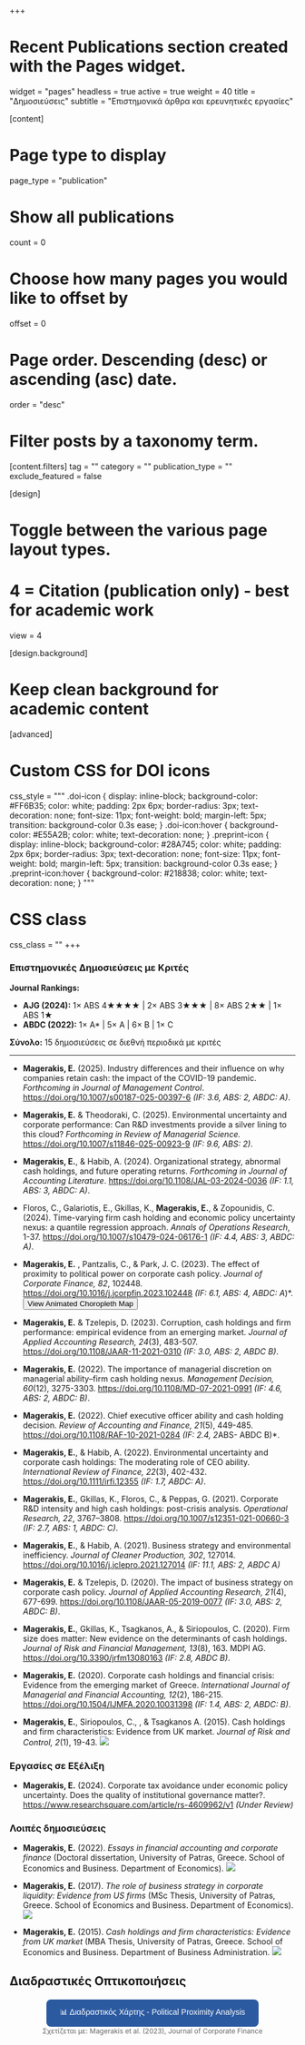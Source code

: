 +++
# Recent Publications section created with the Pages widget.
widget = "pages"
headless = true
active = true
weight = 40
title = "Δημοσιεύσεις"
subtitle = "Επιστημονικά άρθρα και ερευνητικές εργασίες"

[content]
  # Page type to display
  page_type = "publication"
  # Show all publications
  count = 0
  # Choose how many pages you would like to offset by
  offset = 0
  # Page order. Descending (desc) or ascending (asc) date.
  order = "desc"
  
  # Filter posts by a taxonomy term.
  [content.filters]
    tag = ""
    category = ""
    publication_type = ""
    exclude_featured = false

[design]
  # Toggle between the various page layout types.
  # 4 = Citation (publication only) - best for academic work
  view = 4
  
[design.background]
  # Keep clean background for academic content

[advanced]
  # Custom CSS for DOI icons
  css_style = """
    .doi-icon {
      display: inline-block;
      background-color: #FF6B35;
      color: white;
      padding: 2px 6px;
      border-radius: 3px;
      text-decoration: none;
      font-size: 11px;
      font-weight: bold;
      margin-left: 5px;
      transition: background-color 0.3s ease;
    }
    .doi-icon:hover {
      background-color: #E55A2B;
      color: white;
      text-decoration: none;
    }
    .preprint-icon {
      display: inline-block;
      background-color: #28A745;
      color: white;
      padding: 2px 6px;
      border-radius: 3px;
      text-decoration: none;
      font-size: 11px;
      font-weight: bold;
      margin-left: 5px;
      transition: background-color 0.3s ease;
    }
    .preprint-icon:hover {
      background-color: #218838;
      color: white;
      text-decoration: none;
    }
  """
  # CSS class
  css_class = ""
+++

### Επιστημονικές Δημοσιεύσεις με Κριτές

**Journal Rankings:**   
- **AJG (2024):** 1× ABS 4★★★★ | 2× ABS 3★★★ | 8× ABS 2★★ | 1× ABS 1★   
- **ABDC (2022):** 1× A* | 5× A | 6× B | 1× C

**Σύνολο:** 15 δημοσιεύσεις σε διεθνή περιοδικά με κριτές

---

* **Magerakis, E.** (2025). Industry differences and their influence on why companies retain cash: the impact of the COVID-19 pandemic. *Forthcoming in Journal of Management Control*. https://doi.org/10.1007/s00187-025-00397-6 *(IF: 3.6, ABS: 2, ABDC: A)*.

* **Magerakis, E.** & Theodoraki, C. (2025). Environmental uncertainty and corporate performance: Can R&D investments provide a silver lining to this cloud? *Forthcoming in Review of Managerial Science.* https://doi.org/10.1007/s11846-025-00923-9 *(IF: 9.6, ABS: 2)*.

* **Magerakis, E.**, & Habib, A. (2024). Organizational strategy, abnormal cash holdings, and future operating returns. *Forthcoming in Journal of Accounting Literature*. https://doi.org/10.1108/JAL-03-2024-0036 *(IF: 1.1, ABS: 3, ABDC: A)*.

* Floros, C., Galariotis, E., Gkillas, K., **Magerakis, E.**, & Zopounidis, C. (2024). Time-varying firm cash holding and economic policy uncertainty nexus: a quantile regression approach. *Annals of Operations Research*, 1-37. https://doi.org/10.1007/s10479-024-06176-1 *(IF: 4.4, ABS: 3, ABDC: A)*.

* **Magerakis, E.** , Pantzalis, C., & Park, J. C. (2023). The effect of proximity to political power on corporate cash policy. *Journal of Corporate Finance, 82*, 102448. https://doi.org/10.1016/j.jcorpfin.2023.102448 *(IF: 6.1, ABS: 4, ABDC: A*)*.
<button onclick="window.open('animated_choropleth_map_pai.html', '_blank')">View Animated Choropleth Map</button>

* **Magerakis, E.** & Tzelepis, D. (2023). Corruption, cash holdings and firm performance: empirical evidence from an emerging market. *Journal of Applied Accounting Research, 24*(3), 483-507. https://doi.org/10.1108/JAAR-11-2021-0310 *(IF: 3.0, ABS: 2, ABDC B)*.

* **Magerakis, E.** (2022). The importance of managerial discretion on managerial ability–firm cash holding nexus. *Management Decision, 60*(12), 3275-3303. https://doi.org/10.1108/MD-07-2021-0991 *(IF: 4.6, ABS: 2, ABDC: B)*.
  
* **Magerakis, E.** (2022). Chief executive officer ability and cash holding decision. *Review of Accounting and Finance, 21*(5), 449-485. https://doi.org/10.1108/RAF-10-2021-0284 *(IF: 2.4, 2*ABS- ABDC B)*.

* **Magerakis, E.**, & Habib, A. (2022). Environmental uncertainty and corporate cash holdings: The moderating role of CEO ability. *International Review of Finance, 22*(3), 402-432. https://doi.org/10.1111/irfi.12355 *(IF: 1.7, ABDC: A)*.

* **Magerakis, E.**, Gkillas, K., Floros, C., & Peppas, G. (2021). Corporate R&D intensity and high cash holdings: post-crisis analysis. *Operational Research, 22*, 3767–3808. https://doi.org/10.1007/s12351-021-00660-3 *(IF: 2.7, ABS: 1, ABDC: C)*.

* **Magerakis, E.**, & Habib, A. (2021). Business strategy and environmental inefficiency. *Journal of Cleaner Production, 302*, 127014. https://doi.org/10.1016/j.jclepro.2021.127014 *(IF: 11.1, ABS: 2, ABDC A)*

* **Magerakis, E.** & Tzelepis, D. (2020). The impact of business strategy on corporate cash policy. *Journal of Applied Accounting Research, 21*(4), 677-699. https://doi.org/10.1108/JAAR-05-2019-0077 *(IF: 3.0, ABS: 2, ABDC: B)*.

* **Magerakis, E.**, Gkillas, K., Tsagkanos, A., & Siriopoulos, C. (2020). Firm size does matter: New evidence on the determinants of cash holdings. *Journal of Risk and Financial Management, 13*(8), 163. MDPI AG. https://doi.org/10.3390/jrfm13080163 *(IF: 2.8, ABDC B)*.

* **Magerakis, E.** (2020). Corporate cash holdings and financial crisis: Evidence from the emerging market of Greece. *International Journal of Managerial and Financial Accounting, 12*(2), 186-215. https://doi.org/10.1504/IJMFA.2020.10031398 *(IF: 1.4, ABS: 2, ABDC: B)*.

* **Magerakis, E.**, Siriopoulos, C., , & Tsagkanos A. (2015). Cash holdings and firm characteristics: Evidence from UK market. *Journal of Risk and Control, 2*(1), 19-43. [<img src="/img/pdf.png">](https://www.scienpress.com/journal_focus.asp?main_id=139&Sub_id=IV&Issue=1568495)

### Εργασίες σε Εξέλιξη
* **Magerakis, E.** (2024). Corporate tax avoidance under economic policy uncertainty. Does the quality of institutional governance matter?. https://www.researchsquare.com/article/rs-4609962/v1 *(Under Review)*

### Λοιπές δημοσιεύσεις
* **Magerakis, E.** (2022). *Essays in financial accounting and corporate finance* (Doctoral dissertation, University of Patras, Greece. School of Economics and Business. Department of Economics). [<img src="/img/html.png">](https://www.didaktorika.gr/eadd/handle/10442/51855)

* **Magerakis, E.** (2017). *The role of business strategy in corporate liquidity: Evidence from US firms* (MSc Thesis, University of Patras, Greece. School of Economics and Business. Department of Economics).  [<img src="/img/pdf.png">](http://nemertes.lis.upatras.gr/jspui/bitstream/10889/10888/1/CH-BS_final_2-l.pdf)

* **Magerakis, E.** (2015). *Cash holdings and firm characteristics: Evidence from UK market* (MBA Thesis, University of Patras, Greece. School of Economics and Business. Department of Business Administration. [<img src="/img/pdf.png">](https://pdfs.semanticscholar.org/979e/2694ec234300730d897571de6f47a1a6e566.pdf)

## Διαδραστικές Οπτικοποιήσεις

<div style="margin: 20px 0; text-align: center;">
  <button onclick="window.open('animated_choropleth_map_pai.html', '_blank')" 
          style="background-color: #2c5aa0; color: white; padding: 12px 24px; border: none; border-radius: 8px; cursor: pointer; font-size: 14px; font-weight: 500; transition: background-color 0.3s ease;">
    📊 Διαδραστικός Χάρτης - Political Proximity Analysis
  </button>
  <br>
  <small style="color: #666; font-size: 12px;">Σχετίζεται με: Magerakis et al. (2023), Journal of Corporate Finance</small>
</div>



